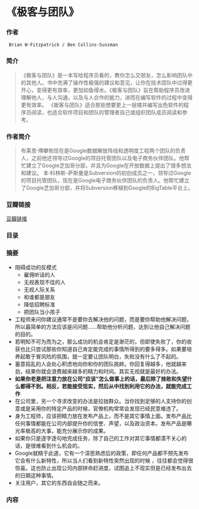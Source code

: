 《极客与团队》
=======================

### 作者
     Brian W·Fitzpatrick / Ben Collins-Sussman  

### 简介
> 《极客与团队》是一本写给程序员看的，教你怎么交朋友，怎么影响团队中的其他人。书中充满了操作性极强的建议和意见，让你在技术团队中过得更开心，变得更有效率，更加如鱼得水。《极客与团队》旨在帮助程序员改进理解他人，与人沟通，以及与人合作的能力，进而在编写软件的过程中变得更有效率。
《极客与团队》适合那些想要更上一层楼并编写出色软件的程序员阅读，也适合软件项目和团队的管理者自己或组织团队成员阅读和参考。

### 作者简介
> 布莱恩·傅攀勃现在是Google数据解放阵线和透明度工程两个团队的负责人，之前他还领导过Google的项目托管团队以及电子商务伙伴团队。他帮忙建立了Google芝加哥分部，并且为Google在开放数据上提出了很多想法和建议。
本·科林斯-萨斯曼是Subversion的初创成员之一，领导过Google的项目托管团队，现在是Google电子商务伙伴团队的负责人。他帮忙建立了Google芝加哥分部，并将Subversion移植到Google的BigTable平台上。

### 豆瓣链接
  [豆瓣链接](https://book.douban.com/subject/21372237/)

### 目录

### 摘要 
* 阻碍成功的反模式
  - 雇佣听话的人
  - 无视表现不佳的人
  - 无视人际关系
  - 和谁都是朋友
  - 降低招聘标准
  - 把团队当小孩子
* 工程师来问你建议通常不是要你去解决他的问题，而是要你帮助他解决问题，所以最简单的方法应该是问问题……帮助他分析问题，达到让他自己解决问题的目的。
* 若明知不可为而为之，那么成功的机会肯定是渺茫的，但即使失败了，你的收获也比只尝试那些你知道自己肯定能完成的事情所得到的要多得多。如果要培养起敢于冒风险的氛围，就一定要让团队明白，失败没有什么了不起的。
* 蓄意捣乱的人会处心积虑地向你和你的团队挑衅。你回复得越多，他就越来劲，结果你就会浪费越来越多的精力和时间。其实无视就是最好的办法。
* **如果你老是把注意力放在公司“应该”怎么做事上的话，最后除了挫败和失望什么都得不到。相反，若能接受现实，然后从中找到利用它的办法，就能完成工作**
* 在公司里，另一个寻求改变的办法是拉拢群众。当你找到足够的人支持你的创意或是采用你的特定产品的时候，官僚机构常常会发现已经民意难违了。
* 身为工程师，应该把精力放在发布产品上，而不是其它事情上面。发布产品比任何事情都能在公司内部提升你的信誉、声望，以及政治资本。发布产品是曝光率极高的大事，能充分展示你的成果。
* 如果你只是逐字逐句地完成任务，除了自己的工作对其它事情都漠不关心的话，是很难看到什么机会的。
* Google就精于此道，它有一个深思熟虑后的政策，即任何产品都不预先发布它会有什么新特性，所以当人们看到新特性突然出现的时候 ，往往都会觉得很惊喜。这也防止出现公司内部拼命赶进度，试图追上不现实但是已经发布出去的日期这种事情。
* 关注用户，其它的东西自会随之而来。

### 内容
